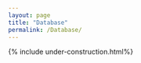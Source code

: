 ```yaml
---
layout: page
title: "Database"
permalink: /Database/
---
```


{% include under-construction.html%}

<!-- <html lang="en">
<head>
    <meta charset="UTF-8">
    <meta name="viewport" content="width=device-width, initial-scale=1.0">
    <title>Audio Player</title>
</head>
<body>
    <h1>My Audio Files</h1>

    <h2>Audio 1</h2>
    <audio controls>
        <source src="/assets/audio/BatCallSeq_PostCallsBeforeEchoes.wav" type="audio/wav">
        Your browser does not support the audio element.
    </audio>
<p>This is the caption for Audio 1. You can add a description or any relevant information here.</p>

    <h2>Audio 2</h2>
    <audio controls>
        <source src="/assets/audio/koel_kgd_22062023.wav" type="audio/wav">
        Your browser does not support the audio element.
    </audio>

    <!-- Add more audio files and descriptions as needed -->
<!-- </body>
</html> --> 


